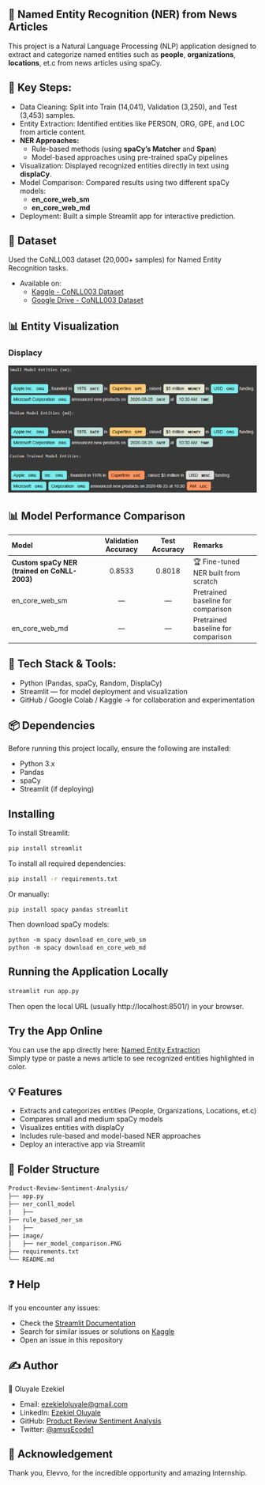 ## 📰 Named Entity Recognition (NER) from News Articles
This project is a Natural Language Processing (NLP) application designed to extract and categorize named entities such as **people**, **organizations**, **locations**, et.c from news articles using spaCy.

## 🧩 Key Steps:
- Data Cleaning: Split into Train (14,041), Validation (3,250), and Test (3,453) samples.
- Entity Extraction: Identified entities like PERSON, ORG, GPE, and LOC from article content.
- **NER Approaches:**
  - Rule-based methods (using **spaCy’s Matcher** and **Span**)
  - Model-based approaches using pre-trained spaCy pipelines
- Visualization: Displayed recognized entities directly in text using **displaCy**.
- Model Comparison: Compared results using two different spaCy models:
  - **en_core_web_sm** 
  - **en_core_web_md**
- Deployment: Built a simple Streamlit app for interactive prediction.

## 📂 Dataset
Used the  CoNLL003 dataset (20,000+ samples) for Named Entity Recognition tasks.
- Available on:
  - [Kaggle - CoNLL003 Dataset](https://www.kaggle.com/datasets/alaakhaled/conll003-englishversion)
  - [Google Drive - CoNLL003 Dataset](https://drive.google.com/drive/folders/1-pXQkcKVd7_UD7Gi57v8M6ZcQHdUBOFm?usp=drive_link)

## 📊 Entity Visualization
### Displacy
![Model Comparison (SM vs MD vs Custom)](image/ner_model_comparison.PNG)

## 📊 Model Performance Comparison  
| Model | Validation Accuracy | Test Accuracy | Remarks |
|:---------------------------|:----------------:|:----------------:|:----------------------|
| **Custom spaCy NER (trained on CoNLL-2003)** | 0.8533 | 0.8018 | 🏆 Fine-tuned NER built from scratch |
| en_core_web_sm | — | — | Pretrained baseline for comparison |
| en_core_web_md | — | — | Pretrained baseline for comparison |

## 🧠 Tech Stack & Tools:
- Python (Pandas, spaCy, Random, DisplaCy)
- Streamlit — for model deployment and visualization
- GitHub / Google Colab / Kaggle → for collaboration and experimentation

## 📦 Dependencies
Before running this project locally, ensure the following are installed:
- Python 3.x
- Pandas
- spaCy
- Streamlit (if deploying)

## Installing
To install Streamlit:
```sh
pip install streamlit
```
To install all required dependencies:
```sh
pip install -r requirements.txt
```
Or manually:
```
pip install spacy pandas streamlit
```
Then download spaCy models:
```
python -m spacy download en_core_web_sm
python -m spacy download en_core_web_md
```

## Running the Application Locally
```sh
streamlit run app.py
```
Then open the local URL (usually http://localhost:8501/) in your browser.

## Try the App Online
You can use the app directly here: [Named Entity Extraction](https://named-entity-extraction.streamlit.app/)<br>
Simply type or paste a news article to see recognized entities highlighted in color.

## 💡 Features
- Extracts and categorizes entities (People, Organizations, Locations, et.c)
- Compares small and medium spaCy models
- Visualizes entities with displaCy
- Includes rule-based and model-based NER approaches
- Deploy an interactive app via Streamlit

## 📂 Folder Structure
```
Product-Review-Sentiment-Analysis/
├── app.py               
├── ner_conll_model
|   ├──
├── rule_based_ner_sm
|   ├──              
├── image/              
│   ├── ner_model_comparison.PNG
├── requirements.txt           
└── README.md          
```

## ❓ Help
If you encounter any issues:
- Check the [Streamlit Documentation](https://docs.streamlit.io/)
- Search for similar issues or solutions on [Kaggle](https://www.kaggle.com/)
- Open an issue in this repository

## ✍️ Author
👤 Oluyale Ezekiel
- Email: ezekieloluyale@gmail.com
- LinkedIn: [Ezekiel Oluyale](https://www.linkedin.com/in/ezekiel-oluyale)
- GitHub: [Product Review Sentiment Analysis](https://github.com/amusEcode1/Product_Review_Sentiment_Analysis)
- Twitter: [@amusEcode1](https://x.com/amusEcode1?t=uHxhLzrA1TShRiSMrYZQiQ&s=09)

## 🙏 Acknowledgement
Thank you, Elevvo, for the incredible opportunity and amazing Internship.
